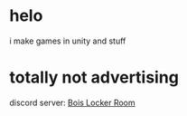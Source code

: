 # helo
i make games in unity and stuff

# totally not advertising
discord server: [Bois Locker Room](https://discord.com/invite/VgwTUjx)


